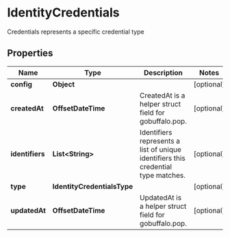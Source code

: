 

# IdentityCredentials

Credentials represents a specific credential type

## Properties

Name | Type | Description | Notes
------------ | ------------- | ------------- | -------------
**config** | **Object** |  |  [optional]
**createdAt** | **OffsetDateTime** | CreatedAt is a helper struct field for gobuffalo.pop. |  [optional]
**identifiers** | **List&lt;String&gt;** | Identifiers represents a list of unique identifiers this credential type matches. |  [optional]
**type** | **IdentityCredentialsType** |  |  [optional]
**updatedAt** | **OffsetDateTime** | UpdatedAt is a helper struct field for gobuffalo.pop. |  [optional]



